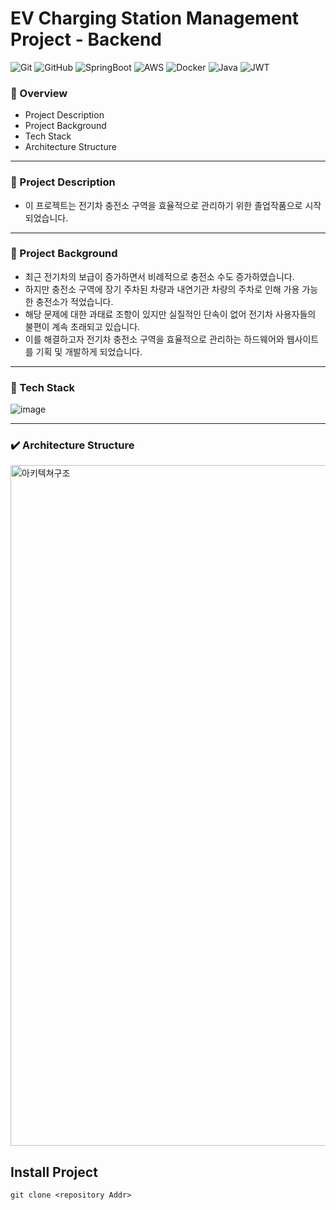 # EV Charging Station Management Project - Backend

![Git](https://img.shields.io/badge/git-%23F05033.svg?style=for-the-badge&logo=git&logoColor=white)
![GitHub](https://img.shields.io/badge/github-%23121011.svg?style=for-the-badge&logo=github&logoColor=white)
![SpringBoot](https://img.shields.io/badge/Spring%20Boot-6DB33F.svg?style=for-the-badge&logo=spring-boot&logoColor=white)
![AWS](https://img.shields.io/badge/AWS-%23FF9900.svg?style=for-the-badge&logo=amazon-aws&logoColor=white)
![Docker](https://img.shields.io/badge/docker-%230db7ed.svg?style=for-the-badge&logo=docker&logoColor=white)
![Java](https://img.shields.io/badge/java-%23ED8B00.svg?style=for-the-badge&logo=openjdk&logoColor=white)
![JWT](https://img.shields.io/badge/JWT-black?style=for-the-badge&logo=JSON%20web%20tokens)

### :bookmark_tabs: Overview
- Project Description
- Project Background
- Tech Stack
- Architecture Structure
- - -
### :pushpin: Project Description 
- 이 프로젝트는 전기차 충전소 구역을 효율적으로 관리하기 위한 졸업작품으로 시작되었습니다.
- - -
### :speech_balloon: Project Background
- 최근 전기차의 보급이 증가하면서 비례적으로 충전소 수도 증가하였습니다.
- 하지만 충전소 구역에 장기 주차된 차량과 내연기관 차량의 주차로 인해 가용 가능한 충전소가 적었습니다.
- 해당 문제에 대한 과태료 조항이 있지만 실질적인 단속이 없어 전기차 사용자들의 불편이 계속 초래되고 있습니다.
- 이를 해결하고자 전기차 충전소 구역을 효율적으로 관리하는 하드웨어와 웹사이트를 기획 및 개발하게 되었습니다.
- - -
### :shopping_cart: Tech Stack
![image](https://github.com/Charge-Control/Backend/assets/12209059/6da106e3-5677-4c81-a47f-10e000e32963)
- - -
### ✔️ Architecture Structure
<img width="1089" alt="아키텍쳐구조" src="https://github.com/Charge-Control/Backend/assets/12209059/1f522baa-27c6-4139-bfb9-ed03b4015143">

<!--
## Flow Chart
<img width="455" alt="스크린샷 2024-06-23 오전 9 06 56" src="https://github.com/Charge-Control/Backend/assets/12209059/25da4b2f-b188-4f95-9bd2-04ac5862a7c7">
-->

## Install Project
    git clone <repository Addr>

